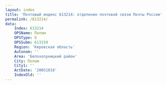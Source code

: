 ```yaml
---
layout: index
title: 'Почтовый индекс 613214: отделение почтовой связи Почты России'
permalink: /613214/
data:
    Index: 613214
    OPSName: Полом
    OPSType: О
    OPSSubm: 613159
    Region: 'Кировская область'
    Autonom: ''
    Area: 'Белохолуницкий район'
    City: Полом
    City1: ''
    ActDate: '20051018'
    IndexOld: ''
---
```

